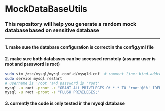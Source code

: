 # MockDataBaseUtils

### This repository will help you generate a random mock database based on sensitive database

---
#### 1. make sure the database configuration is correct in the config.yml file

#### 2. make sure both databases can be accessed remotely (assume user is root and password is root)
```bash
sudo vim /etc/mysql/mysql.conf.d/mysqld.cnf  # comment line: bind-address = 0.0.0.0 in cnf file
sudo service mysql restart
# username is 'root 'and password is 'root'
mysql -u root -proot -e "GRANT ALL PRIVILEGES ON *.* TO 'root'@'%' IDENTIFIED BY 'root' with grant option;"
mysql -u root -proot -e "FLUSH PRIVILEGES;"
```

#### 3. currently the code is only tested in the mysql database
